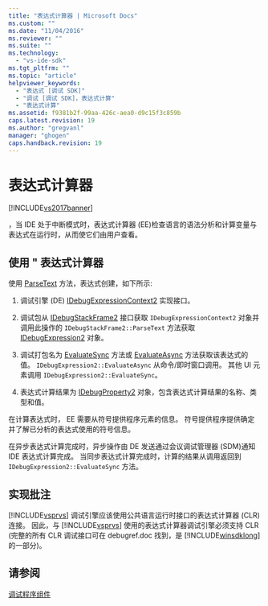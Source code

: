 ```yaml
---
title: "表达式计算器 | Microsoft Docs"
ms.custom: ""
ms.date: "11/04/2016"
ms.reviewer: ""
ms.suite: ""
ms.technology: 
  - "vs-ide-sdk"
ms.tgt_pltfrm: ""
ms.topic: "article"
helpviewer_keywords: 
  - "表达式 [调试 SDK]"
  - "调试 [调试 SDK]，表达式计算"
  - "表达式计算"
ms.assetid: f9381b2f-99aa-426c-aea0-d9c15f3c859b
caps.latest.revision: 19
ms.author: "gregvanl"
manager: "ghogen"
caps.handback.revision: 19
---
```

# 表达式计算器
[!INCLUDE[vs2017banner](../../code-quality/includes/vs2017banner.md)]

，当 IDE 处于中断模式时，表达式计算器 \(EE\)检查语言的语法分析和计算变量与表达式在运行时，从而使它们由用户查看。  
  
## 使用 " 表达式计算器  
 使用 [ParseText](../../extensibility/debugger/reference/idebugexpressioncontext2-parsetext.md) 方法，表达式创建，如下所示:  
  
1.  调试引擎 \(DE\) [IDebugExpressionContext2](../../extensibility/debugger/reference/idebugexpressioncontext2.md) 实现接口。  
  
2.  调试包从 [IDebugStackFrame2](../../extensibility/debugger/reference/idebugstackframe2.md) 接口获取 `IDebugExpressionContext2` 对象并调用此操作的 `IDebugStackFrame2::ParseText` 方法获取 [IDebugExpression2](../../extensibility/debugger/reference/idebugexpression2.md) 对象。  
  
3.  调试打包名为 [EvaluateSync](../../extensibility/debugger/reference/idebugexpression2-evaluatesync.md) 方法或 [EvaluateAsync](../../extensibility/debugger/reference/idebugexpression2-evaluateasync.md) 方法获取该表达式的值。  `IDebugExpression2::EvaluateAsync` 从命令\/即时窗口调用。  其他 UI 元素调用 `IDebugExpression2::EvaluateSync`。  
  
4.  表达式计算结果为 [IDebugProperty2](../../extensibility/debugger/reference/idebugproperty2.md) 对象，包含表达式计算结果的名称、类型和值。  
  
 在计算表达式时， EE 需要从符号提供程序元素的信息。  符号提供程序提供确定并了解已分析的表达式使用的符号信息。  
  
 在异步表达式计算完成时，异步操作由 DE 发送通过会议调试管理器 \(SDM\)通知 IDE 表达式计算完成。  当同步表达式计算完成时，计算的结果从调用返回到 `IDebugExpression2::EvaluateSync` 方法。  
  
## 实现批注  
 [!INCLUDE[vsprvs](../../code-quality/includes/vsprvs_md.md)] 调试引擎应该使用公共语言运行时接口的表达式计算器 \(CLR\)连接。  因此，与 [!INCLUDE[vsprvs](../../code-quality/includes/vsprvs_md.md)] 使用的表达式计算器调试引擎必须支持 CLR \(完整的所有 CLR 调试接口可在 debugref.doc 找到，是 [!INCLUDE[winsdklong](../../deployment/includes/winsdklong_md.md)]的一部分\)。  
  
## 请参阅  
 [调试程序组件](../../extensibility/debugger/debugger-components.md)